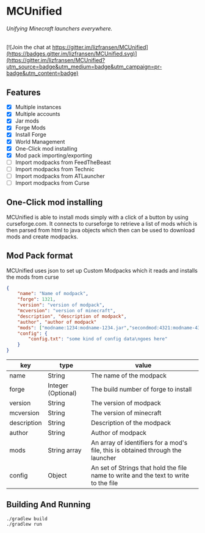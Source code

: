 # MCUnified
###### Unifying Minecraft launchers everywhere.

[![Join the chat at https://gitter.im/lizfransen/MCUnified](https://badges.gitter.im/lizfransen/MCUnified.svg)](https://gitter.im/lizfransen/MCUnified?utm_source=badge&utm_medium=badge&utm_campaign=pr-badge&utm_content=badge)

## Features
- [X] Multiple instances
- [X] Multiple accounts
- [X] Jar mods
- [X] Forge Mods
- [X] Install Forge
- [X] World Management
- [X] One-Click mod installing
- [X] Mod pack importing/exporting
- [ ] Import modpacks from FeedTheBeast
- [ ] Import modpacks from Technic
- [ ] Import modpacks from ATLauncher
- [ ] Import modpacks from Curse

## One-Click mod installing
MCUnified is able to install mods simply with a click of a button by using curseforge.com. It connects to curseforge to retrieve a list of mods which is then parsed from html to java objects which then can be used to download mods and create modpacks.

## Mod Pack format
MCUnified uses json to set up Custom Modpacks which it reads and installs the mods from curse
````json
{
    "name": "Name of modpack",
    "forge": 1321,
    "version": "version of modpack",
    "mcversion": "version of minecraft",
    "description", "description of modpack",
    "author", "author of modpack"
    "mods": ["modname:1234:modname-1234.jar","secondmod:4321:modname-4321.jar"],
    "config": {
        "config.txt": "some kind of config data\ngoes here"
    }
}
````
|key|type|value|
|---|----|-----|
|name|String|The name of the modpack|
|forge|Integer (Optional)|The build number of forge to install|
|version|String|The version of modpack|
|mcversion|String|The version of minecraft|
|description|String|Description of the modpack|
|author|String|Author of modpack|
|mods|String array|An array of identifiers for a mod's file, this is obtained through the launcher|
|config|Object|An set of Strings that hold the file name to write and the text to write to the file|

## Building And Running
````
./gradlew build
./gradlew run
````
